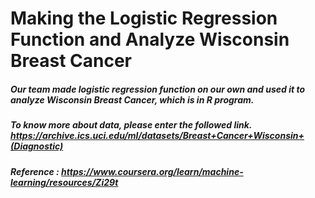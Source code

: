 # Making the Logistic Regression Function and Analyze Wisconsin Breast Cancer

##### Our team made logistic regression function on our own and used it to analyze Wisconsin Breast Cancer, which is in R program.
##### To know more about data, please enter the followed link. https://archive.ics.uci.edu/ml/datasets/Breast+Cancer+Wisconsin+(Diagnostic)
##### Reference : https://www.coursera.org/learn/machine-learning/resources/Zi29t
